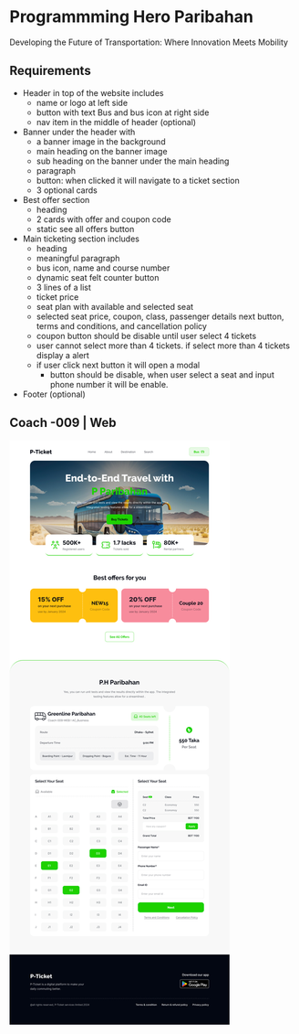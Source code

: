 # Programmming Hero Paribahan

Developing the Future of Transportation: Where Innovation Meets Mobility

## Requirements

- Header in top of the website includes
  - name or logo at left side
  - button with text Bus and bus icon at right side
  - nav item in the middle of header (optional)
- Banner under the header with
  - a banner image in the background
  - main heading on the banner image
  - sub heading on the banner under the main heading
  - paragraph
  - button: when clicked it will navigate to a ticket section
  - 3 optional cards
- Best offer section
  - heading
  - 2 cards with offer and coupon code
  - static see all offers button
- Main ticketing section includes
  - heading
  - meaningful paragraph
  - bus icon, name and course number
  - dynamic seat felt counter button
  - 3 lines of a list
  - ticket price
  - seat plan with available and selected seat
  - selected seat price, coupon, class, passenger details next button, terms and conditions, and cancellation policy
  - coupon button should be disable until user select 4 tickets
  - user cannot select more than 4 tickets. if select more than 4 tickets display a alert
  - if user click next button it will open a modal
    - button should be disable, when user select a seat and input phone number it will be enable.
- Footer (optional)

## Coach -009 | Web

<img src="./Landing Page Design.jpg" />
